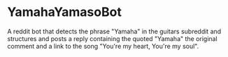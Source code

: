 # YamahaYamasoBot
A reddit bot that detects the phrase "Yamaha" in the guitars subreddit and structures and posts a reply containing the quoted "Yamaha" the original comment and a link to the song "You're my heart, You're my soul".
